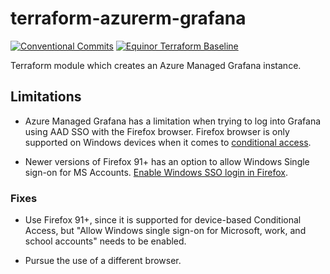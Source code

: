 # terraform-azurerm-grafana

[![Conventional Commits](https://img.shields.io/badge/Conventional%20Commits-1.0.0-yellow.svg)](https://conventionalcommits.org)
[![Equinor Terraform Baseline](https://img.shields.io/badge/Equinor%20Terraform%20Baseline-1.0.0-blueviolet)](https://github.com/equinor/terraform-baseline)

Terraform module which creates an Azure Managed Grafana instance.

## Limitations

- Azure Managed Grafana has a limitation when trying to log into Grafana using AAD SSO with the Firefox browser.
Firefox browser is only supported on Windows devices when it comes to [conditional access](https://learn.microsoft.com/en-us/azure/active-directory/conditional-access/concept-conditional-access-conditions#supported-browsers).

- Newer versions of Firefox 91+ has an option to allow Windows Single sign-on for MS Accounts. [Enable Windows SSO login in Firefox](https://support.mozilla.org/en-US/kb/windows-sso).

### Fixes
- Use Firefox 91+, since it is supported for device-based Conditional Access, but "Allow Windows single sign-on for Microsoft, work, and school accounts" needs to be enabled.

- Pursue the use of a different browser.